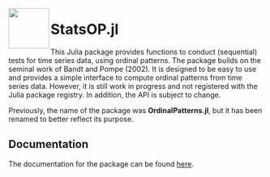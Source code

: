 <a ><img src='docs/op_logo.svg' align="left" height="80" /></a>

#  StatsOP.jl 


This Julia package provides functions to conduct (sequential) tests for time series data, using ordinal patterns. The package builds on the seminal work of Bandt and Pompe (2002). It is designed to be easy to use and provides a simple interface to compute ordinal patterns from time series data. However, it is still work in progress and not registered with the Julia package registry. In addition, the API is subject to change. 

Previously, the name of the package was **OrdinalPatterns.jl**, but it has been renamed to better reflect its purpose.  

## Documentation
The documentation for the package can be found [here](https://adaemmerp.github.io/StatsOP.jl/).
